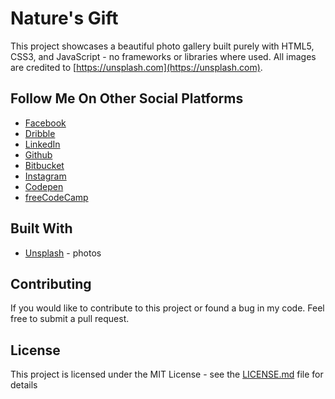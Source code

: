 # Nature's Gift

This project showcases a beautiful photo gallery built purely with HTML5, CSS3, and JavaScript - no frameworks or libraries where used. All images are credited to [https://unsplash.com](https://unsplash.com).

## Follow Me On Other Social Platforms

* [Facebook](https://facebook.com/othneildrew)
* [Dribble](https://dribbble.com/othneildrew)
* [LinkedIn](https://linkedin.com/in/othneildrew)
* [Github](https://github.com/othneildrew)
* [Bitbucket](https://bitbucket.com/othneildrew)
* [Instagram](http://instagram.com/pilotcroix)
* [Codepen](http://codepen.io/othneildrew)
* [freeCodeCamp](http://freeCodeCamp.com/othneildrew)

## Built With

* [Unsplash](https://www.unsplash.com) - photos

## Contributing

If you would like to contribute to this project or found a bug in my code. Feel free to submit a pull request.

## License

This project is licensed under the MIT License - see the [LICENSE.md](LICENSE.md) file for details
